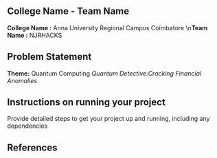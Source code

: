 ## College Name - Team Name
**College Name :** Anna University Regional Campus Coimbatore 
\n**Team Name :** NJRHACKS

## Problem Statement
**Theme:** Quantum Computing
  *Quantum Detective:Cracking Financial Anomalies*
## Instructions on running your project
Provide detailed steps to get your project up and running, including any dependencies

## References
